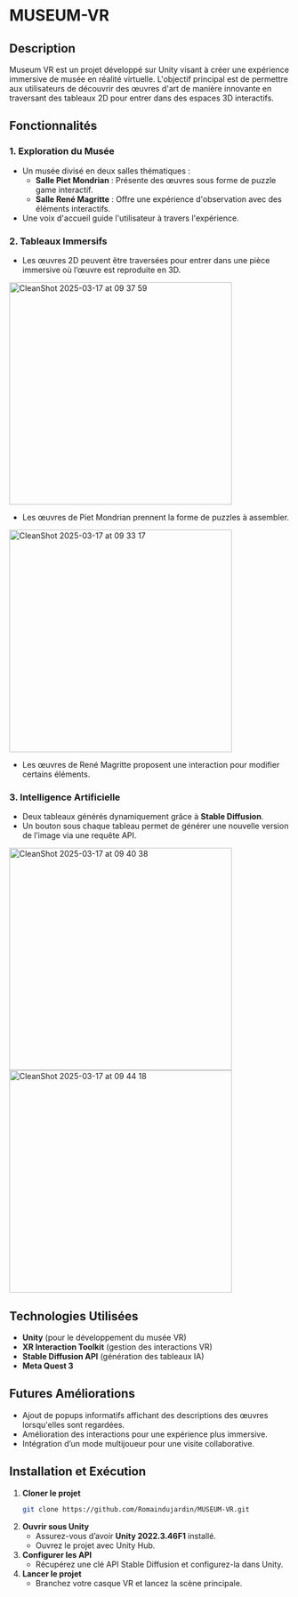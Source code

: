 # MUSEUM-VR

## Description
Museum VR est un projet développé sur Unity visant à créer une expérience immersive de musée en réalité virtuelle. L'objectif principal est de permettre aux utilisateurs de découvrir des œuvres d'art de manière innovante en traversant des tableaux 2D pour entrer dans des espaces 3D interactifs.

## Fonctionnalités
### 1. **Exploration du Musée**
- Un musée divisé en deux salles thématiques :
  - **Salle Piet Mondrian** : Présente des œuvres sous forme de puzzle game interactif.
  - **Salle René Magritte** : Offre une expérience d'observation avec des éléments interactifs.
- Une voix d'accueil guide l'utilisateur à travers l'expérience.

### 2. **Tableaux Immersifs**
- Les œuvres 2D peuvent être traversées pour entrer dans une pièce immersive où l’œuvre est reproduite en 3D.
<img src="https://github.com/user-attachments/assets/57db8503-64dc-494f-88a7-ef945ce60839" alt="CleanShot 2025-03-17 at 09 37 59" width="400" />

- Les œuvres de Piet Mondrian prennent la forme de puzzles à assembler.
<img src="https://github.com/user-attachments/assets/ce35effb-70dc-4d58-b1e3-fc60f5873c8d" alt="CleanShot 2025-03-17 at 09 33 17" width="400" />

- Les œuvres de René Magritte proposent une interaction pour modifier certains éléments.

### 3. **Intelligence Artificielle**
- Deux tableaux générés dynamiquement grâce à **Stable Diffusion**.
- Un bouton sous chaque tableau permet de générer une nouvelle version de l’image via une requête API.
<img src="https://github.com/user-attachments/assets/53e03d46-9cfc-44d3-ae5f-960809723402" alt="CleanShot 2025-03-17 at 09 40 38" width="400" />
<img src="https://github.com/user-attachments/assets/5b2fdb14-1daf-430b-9f66-6ab488804eb7" alt="CleanShot 2025-03-17 at 09 44 18" width="400" />

## Technologies Utilisées
- **Unity** (pour le développement du musée VR)
- **XR Interaction Toolkit** (gestion des interactions VR)
- **Stable Diffusion API** (génération des tableaux IA)
- **Meta Quest 3**

## Futures Améliorations
- Ajout de popups informatifs affichant des descriptions des œuvres lorsqu'elles sont regardées.
- Amélioration des interactions pour une expérience plus immersive.
- Intégration d’un mode multijoueur pour une visite collaborative.

## Installation et Exécution
1. **Cloner le projet**
   ```sh
   git clone https://github.com/Romaindujardin/MUSEUM-VR.git
   ```
2. **Ouvrir sous Unity**
   - Assurez-vous d’avoir **Unity 2022.3.46F1** installé.
   - Ouvrez le projet avec Unity Hub.
3. **Configurer les API**
   - Récupérez une clé API Stable Diffusion et configurez-la dans Unity.
4. **Lancer le projet**
   - Branchez votre casque VR et lancez la scène principale.



